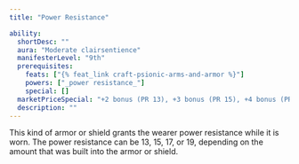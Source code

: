 ```yaml
---
title: "Power Resistance"

ability:
  shortDesc: ""
  aura: "Moderate clairsentience"
  manifesterLevel: "9th"
  prerequisites:
    feats: ["{% feat_link craft-psionic-arms-and-armor %}"]
    powers: ["_power resistance_"]
    special: []
  marketPriceSpecial: "+2 bonus (PR 13), +3 bonus (PR 15), +4 bonus (PR 17), +5 bonus (PR 19)"
  description: ""
---
```

This kind of armor or shield grants the wearer power resistance while it is worn. The power resistance can be 13, 15, 17, or 19, depending on the amount that was built into the armor or shield.


